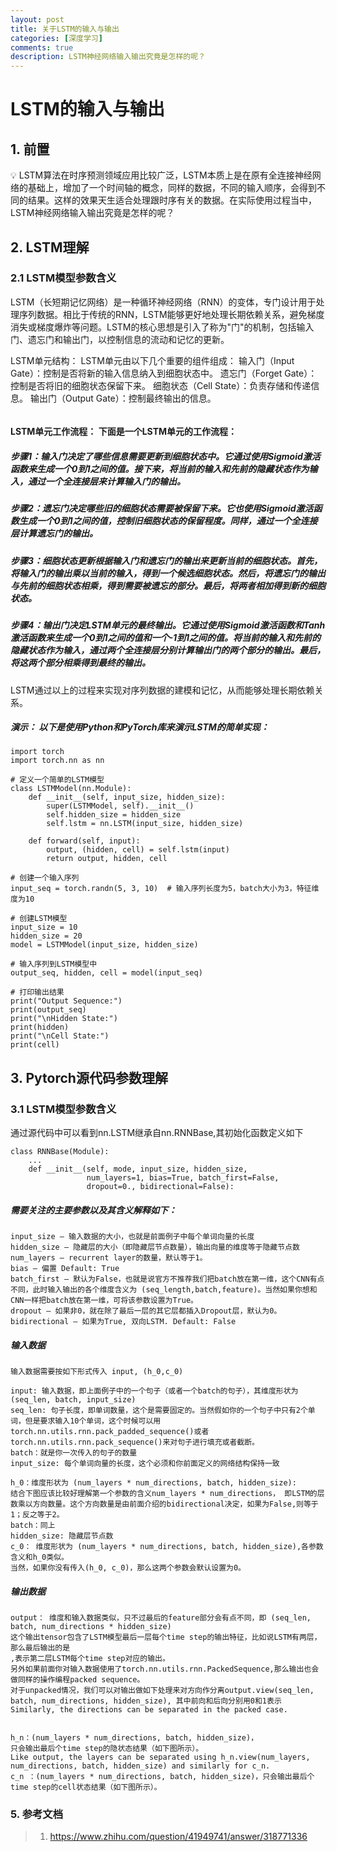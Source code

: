 ```yaml
---
layout: post
title: 关于LSTM的输入与输出
categories: [深度学习]
comments: true
description: LSTM神经网络输入输出究竟是怎样的呢？
---
```


# LSTM的输入与输出
## 1. 前置
💡 LSTM算法在时序预测领域应用比较广泛，LSTM本质上是在原有全连接神经网络的基础上，增加了一个时间轴的概念，同样的数据，不同的输入顺序，会得到不同的结果。这样的效果天生适合处理跟时序有关的数据。在实际使用过程当中，LSTM神经网络输入输出究竟是怎样的呢？


## 2. LSTM理解
### 2.1 LSTM模型参数含义
LSTM（长短期记忆网络）是一种循环神经网络（RNN）的变体，专门设计用于处理序列数据。相比于传统的RNN，LSTM能够更好地处理长期依赖关系，避免梯度消失或梯度爆炸等问题。LSTM的核心思想是引入了称为"门"的机制，包括输入门、遗忘门和输出门，以控制信息的流动和记忆的更新。

LSTM单元结构： LSTM单元由以下几个重要的组件组成：
输入门（Input Gate）：控制是否将新的输入信息纳入到细胞状态中。
遗忘门（Forget Gate）：控制是否将旧的细胞状态保留下来。
细胞状态（Cell State）：负责存储和传递信息。
输出门（Output Gate）：控制最终输出的信息。

<img href="../images/2022/lstm-alg.png" class="img-circle" />

#### LSTM单元工作流程： 下面是一个LSTM单元的工作流程：
##### 步骤1：输入门决定了哪些信息需要更新到细胞状态中。它通过使用Sigmoid激活函数来生成一个0到1之间的值。接下来，将当前的输入和先前的隐藏状态作为输入，通过一个全连接层来计算输入门的输出。
##### 步骤2：遗忘门决定哪些旧的细胞状态需要被保留下来。它也使用Sigmoid激活函数生成一个0到1之间的值，控制旧细胞状态的保留程度。同样，通过一个全连接层计算遗忘门的输出。
##### 步骤3：细胞状态更新根据输入门和遗忘门的输出来更新当前的细胞状态。首先，将输入门的输出乘以当前的输入，得到一个候选细胞状态。然后，将遗忘门的输出与先前的细胞状态相乘，得到需要被遗忘的部分。最后，将两者相加得到新的细胞状态。
##### 步骤4：输出门决定LSTM单元的最终输出。它通过使用Sigmoid激活函数和Tanh激活函数来生成一个0到1之间的值和一个-1到1之间的值。将当前的输入和先前的隐藏状态作为输入，通过两个全连接层分别计算输出门的两个部分的输出。最后，将这两个部分相乘得到最终的输出。

LSTM通过以上的过程来实现对序列数据的建模和记忆，从而能够处理长期依赖关系。

##### 演示： 以下是使用Python和PyTorch库来演示LSTM的简单实现：
```
import torch
import torch.nn as nn

# 定义一个简单的LSTM模型
class LSTMModel(nn.Module):
    def __init__(self, input_size, hidden_size):
        super(LSTMModel, self).__init__()
        self.hidden_size = hidden_size
        self.lstm = nn.LSTM(input_size, hidden_size)
        
    def forward(self, input):
        output, (hidden, cell) = self.lstm(input)
        return output, hidden, cell

# 创建一个输入序列
input_seq = torch.randn(5, 3, 10)  # 输入序列长度为5，batch大小为3，特征维度为10

# 创建LSTM模型
input_size = 10
hidden_size = 20
model = LSTMModel(input_size, hidden_size)

# 输入序列到LSTM模型中
output_seq, hidden, cell = model(input_seq)

# 打印输出结果
print("Output Sequence:")
print(output_seq)
print("\nHidden State:")
print(hidden)
print("\nCell State:")
print(cell)
```

## 3. Pytorch源代码参数理解
### 3.1 LSTM模型参数含义
通过源代码中可以看到nn.LSTM继承自nn.RNNBase,其初始化函数定义如下
```
class RNNBase(Module):
	...
    def __init__(self, mode, input_size, hidden_size,
                 num_layers=1, bias=True, batch_first=False,
                 dropout=0., bidirectional=False):
```
##### 需要关注的主要参数以及其含义解释如下：
```
input_size – 输入数据的大小，也就是前面例子中每个单词向量的长度
hidden_size – 隐藏层的大小（即隐藏层节点数量），输出向量的维度等于隐藏节点数
num_layers – recurrent layer的数量，默认等于1。
bias – 偏置 Default: True
batch_first – 默认为False，也就是说官方不推荐我们把batch放在第一维，这个CNN有点不同，此时输入输出的各个维度含义为 (seq_length,batch,feature)。当然如果你想和CNN一样把batch放在第一维，可将该参数设置为True。
dropout – 如果非0，就在除了最后一层的其它层都插入Dropout层，默认为0。
bidirectional – 如果为True, 双向LSTM. Default: False

```


##### 输入数据
```
输入数据需要按如下形式传入 input, (h_0,c_0)

input: 输入数据，即上面例子中的一个句子（或者一个batch的句子），其维度形状为 (seq_len, batch, input_size)
seq_len: 句子长度，即单词数量，这个是需要固定的。当然假如你的一个句子中只有2个单词，但是要求输入10个单词，这个时候可以用torch.nn.utils.rnn.pack_padded_sequence()或者torch.nn.utils.rnn.pack_sequence()来对句子进行填充或者截断。
batch：就是你一次传入的句子的数量
input_size: 每个单词向量的长度，这个必须和你前面定义的网络结构保持一致

h_0：维度形状为 (num_layers * num_directions, batch, hidden_size):
结合下图应该比较好理解第一个参数的含义num_layers * num_directions， 即LSTM的层数乘以方向数量。这个方向数量是由前面介绍的bidirectional决定，如果为False,则等于1；反之等于2。
batch：同上
hidden_size: 隐藏层节点数
c_0： 维度形状为 (num_layers * num_directions, batch, hidden_size),各参数含义和h_0类似。
当然，如果你没有传入(h_0, c_0)，那么这两个参数会默认设置为0。

```


##### 输出数据
```
output： 维度和输入数据类似，只不过最后的feature部分会有点不同，即 (seq_len, batch, num_directions * hidden_size)
这个输出tensor包含了LSTM模型最后一层每个time step的输出特征，比如说LSTM有两层，那么最后输出的是
,表示第二层LSTM每个time step对应的输出。
另外如果前面你对输入数据使用了torch.nn.utils.rnn.PackedSequence,那么输出也会做同样的操作编程packed sequence。
对于unpacked情况，我们可以对输出做如下处理来对方向作分离output.view(seq_len, batch, num_directions, hidden_size), 其中前向和后向分别用0和1表示Similarly, the directions can be separated in the packed case.


h_n：(num_layers * num_directions, batch, hidden_size)，
只会输出最后个time step的隐状态结果（如下图所示）。
Like output, the layers can be separated using h_n.view(num_layers, num_directions, batch, hidden_size) and similarly for c_n.
c_n ：(num_layers * num_directions, batch, hidden_size)，只会输出最后个time step的cell状态结果（如下图所示）。
```

### 5. 参考文档
> 1. https://www.zhihu.com/question/41949741/answer/318771336